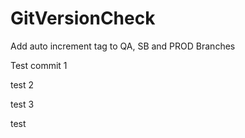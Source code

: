 # GitVersionCheck
Add auto increment tag to QA, SB and PROD Branches 



Test commit 1





test 2


test 3


test